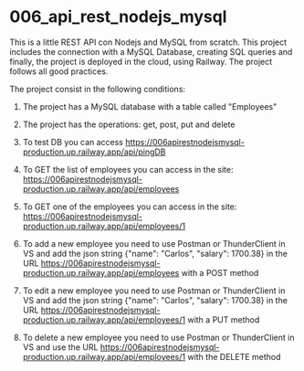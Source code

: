 # 006_api_rest_nodejs_mysql
This is a little REST API con Nodejs and MySQL from scratch. This project includes the connection with a MySQL Database, creating SQL queries and finally, the project is deployed in the cloud, using Railway.
The project follows all good practices.

The project consist in the following conditions:
1. The project has a MySQL database with a table called "Employees"
2. The project has the operations: get, post, put and delete

1. To test DB you can access https://006apirestnodejsmysql-production.up.railway.app/api/pingDB
2. To GET the list of employees you can access in the site: https://006apirestnodejsmysql-production.up.railway.app/api/employees
3. To GET one of the employees you can access in the site: https://006apirestnodejsmysql-production.up.railway.app/api/employees/1
4. To add a new employee you need to use Postman or ThunderClient in VS and add the json string {"name": "Carlos", "salary": 1700.38} in the URL https://006apirestnodejsmysql-production.up.railway.app/api/employees with a POST method
5. To edit a new employee you need to use Postman or ThunderClient in VS and add the json string {"name": "Carlos", "salary": 1700.38} in the URL https://006apirestnodejsmysql-production.up.railway.app/api/employees/1 with a PUT method
6. To delete a new employee you need to use Postman or ThunderClient in VS and use the URL https://006apirestnodejsmysql-production.up.railway.app/api/employees/1 with the DELETE method
